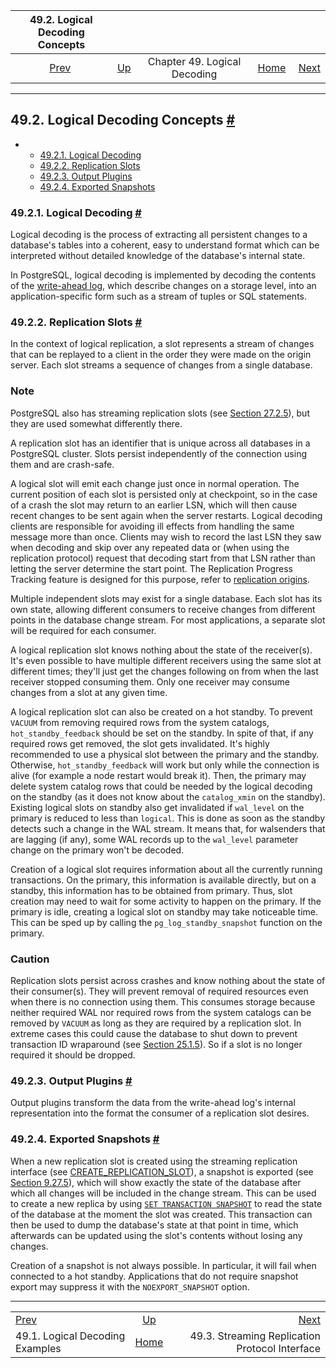 <!--?xml version="1.0" encoding="UTF-8" standalone="no"?-->

|                     49.2. Logical Decoding Concepts                     |                                                           |                              |                                                       |                                                                                          |
| :---------------------------------------------------------------------: | :-------------------------------------------------------- | :--------------------------: | ----------------------------------------------------: | ---------------------------------------------------------------------------------------: |
| [Prev](logicaldecoding-example.html "49.1. Logical Decoding Examples")  | [Up](logicaldecoding.html "Chapter 49. Logical Decoding") | Chapter 49. Logical Decoding | [Home](index.html "PostgreSQL 17devel Documentation") |  [Next](logicaldecoding-walsender.html "49.3. Streaming Replication Protocol Interface") |

***

## 49.2. Logical Decoding Concepts [#](#LOGICALDECODING-EXPLANATION)

*   *   [49.2.1. Logical Decoding](logicaldecoding-explanation.html#LOGICALDECODING-EXPLANATION-LOG-DEC)
    *   [49.2.2. Replication Slots](logicaldecoding-explanation.html#LOGICALDECODING-REPLICATION-SLOTS)
    *   [49.2.3. Output Plugins](logicaldecoding-explanation.html#LOGICALDECODING-EXPLANATION-OUTPUT-PLUGINS)
    *   [49.2.4. Exported Snapshots](logicaldecoding-explanation.html#LOGICALDECODING-EXPLANATION-EXPORTED-SNAPSHOTS)

### 49.2.1. Logical Decoding [#](#LOGICALDECODING-EXPLANATION-LOG-DEC)



Logical decoding is the process of extracting all persistent changes to a database's tables into a coherent, easy to understand format which can be interpreted without detailed knowledge of the database's internal state.

In PostgreSQL, logical decoding is implemented by decoding the contents of the [write-ahead log](wal.html "Chapter 30. Reliability and the Write-Ahead Log"), which describe changes on a storage level, into an application-specific form such as a stream of tuples or SQL statements.

### 49.2.2. Replication Slots [#](#LOGICALDECODING-REPLICATION-SLOTS)



In the context of logical replication, a slot represents a stream of changes that can be replayed to a client in the order they were made on the origin server. Each slot streams a sequence of changes from a single database.

### Note

PostgreSQL also has streaming replication slots (see [Section 27.2.5](warm-standby.html#STREAMING-REPLICATION "27.2.5. Streaming Replication")), but they are used somewhat differently there.

A replication slot has an identifier that is unique across all databases in a PostgreSQL cluster. Slots persist independently of the connection using them and are crash-safe.

A logical slot will emit each change just once in normal operation. The current position of each slot is persisted only at checkpoint, so in the case of a crash the slot may return to an earlier LSN, which will then cause recent changes to be sent again when the server restarts. Logical decoding clients are responsible for avoiding ill effects from handling the same message more than once. Clients may wish to record the last LSN they saw when decoding and skip over any repeated data or (when using the replication protocol) request that decoding start from that LSN rather than letting the server determine the start point. The Replication Progress Tracking feature is designed for this purpose, refer to [replication origins](replication-origins.html "Chapter 50. Replication Progress Tracking").

Multiple independent slots may exist for a single database. Each slot has its own state, allowing different consumers to receive changes from different points in the database change stream. For most applications, a separate slot will be required for each consumer.

A logical replication slot knows nothing about the state of the receiver(s). It's even possible to have multiple different receivers using the same slot at different times; they'll just get the changes following on from when the last receiver stopped consuming them. Only one receiver may consume changes from a slot at any given time.

A logical replication slot can also be created on a hot standby. To prevent `VACUUM` from removing required rows from the system catalogs, `hot_standby_feedback` should be set on the standby. In spite of that, if any required rows get removed, the slot gets invalidated. It's highly recommended to use a physical slot between the primary and the standby. Otherwise, `hot_standby_feedback` will work but only while the connection is alive (for example a node restart would break it). Then, the primary may delete system catalog rows that could be needed by the logical decoding on the standby (as it does not know about the `catalog_xmin` on the standby). Existing logical slots on standby also get invalidated if `wal_level` on the primary is reduced to less than `logical`. This is done as soon as the standby detects such a change in the WAL stream. It means that, for walsenders that are lagging (if any), some WAL records up to the `wal_level` parameter change on the primary won't be decoded.

Creation of a logical slot requires information about all the currently running transactions. On the primary, this information is available directly, but on a standby, this information has to be obtained from primary. Thus, slot creation may need to wait for some activity to happen on the primary. If the primary is idle, creating a logical slot on standby may take noticeable time. This can be sped up by calling the `pg_log_standby_snapshot` function on the primary.

### Caution

Replication slots persist across crashes and know nothing about the state of their consumer(s). They will prevent removal of required resources even when there is no connection using them. This consumes storage because neither required WAL nor required rows from the system catalogs can be removed by `VACUUM` as long as they are required by a replication slot. In extreme cases this could cause the database to shut down to prevent transaction ID wraparound (see [Section 25.1.5](routine-vacuuming.html#VACUUM-FOR-WRAPAROUND "25.1.5. Preventing Transaction ID Wraparound Failures")). So if a slot is no longer required it should be dropped.

### 49.2.3. Output Plugins [#](#LOGICALDECODING-EXPLANATION-OUTPUT-PLUGINS)

Output plugins transform the data from the write-ahead log's internal representation into the format the consumer of a replication slot desires.

### 49.2.4. Exported Snapshots [#](#LOGICALDECODING-EXPLANATION-EXPORTED-SNAPSHOTS)

When a new replication slot is created using the streaming replication interface (see [CREATE\_REPLICATION\_SLOT](protocol-replication.html#PROTOCOL-REPLICATION-CREATE-REPLICATION-SLOT)), a snapshot is exported (see [Section 9.27.5](functions-admin.html#FUNCTIONS-SNAPSHOT-SYNCHRONIZATION "9.27.5. Snapshot Synchronization Functions")), which will show exactly the state of the database after which all changes will be included in the change stream. This can be used to create a new replica by using [`SET TRANSACTION SNAPSHOT`](sql-set-transaction.html "SET TRANSACTION") to read the state of the database at the moment the slot was created. This transaction can then be used to dump the database's state at that point in time, which afterwards can be updated using the slot's contents without losing any changes.

Creation of a snapshot is not always possible. In particular, it will fail when connected to a hot standby. Applications that do not require snapshot export may suppress it with the `NOEXPORT_SNAPSHOT` option.

***

|                                                                         |                                                           |                                                                                          |
| :---------------------------------------------------------------------- | :-------------------------------------------------------: | ---------------------------------------------------------------------------------------: |
| [Prev](logicaldecoding-example.html "49.1. Logical Decoding Examples")  | [Up](logicaldecoding.html "Chapter 49. Logical Decoding") |  [Next](logicaldecoding-walsender.html "49.3. Streaming Replication Protocol Interface") |
| 49.1. Logical Decoding Examples                                         |   [Home](index.html "PostgreSQL 17devel Documentation")   |                                           49.3. Streaming Replication Protocol Interface |

